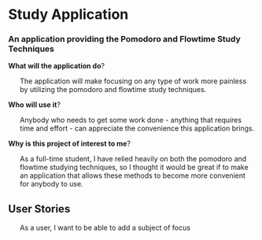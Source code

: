 # Study Application

### An application providing the Pomodoro and Flowtime Study Techniques

**What will the application do**?
<ul> The application will make focusing on any type of work more painless
by utilizing the pomodoro and flowtime study techniques.
</ul>

**Who will use it**?
<ul> Anybody who needs to get some work done - anything that requires time and effort - can 
appreciate the convenience this application brings.
</ul>

**Why is this project of interest to me**?

<ul> As a full-time student, I have relied heavily on both the pomodoro and flowtime studying
techniques, so I thought it would be great if to make an application that allows these methods
to become more convenient for anybody to use.
</ul>


## User Stories
<ul>
As a user, I want to be able to add a subject of focus <br>
</ul>